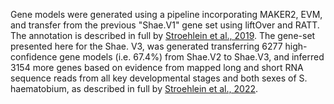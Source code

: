 [//]: # (Created by ./bin/manage_files.pl from ./species/Schistosoma_haematobium/PRJNA78265/Schistosoma_haematobium_PRJNA78265.annotation.html on Thu Jun 11 13:45:36 2020)
Gene models were generated using a pipeline incorporating MAKER2, EVM, and transfer from the previous "Shae.V1" gene set using liftOver and RATT. The annotation is described in full by [Stroehlein et al., 2019](https://pubmed.ncbi.nlm.nih.gov/31494670/). The gene-set presented here for the Shae. V3, was generated transferring 6277 high-confidence gene models (i.e. 67.4%) from Shae.V2 to Shae.V3, and inferred 3154 more genes based on evidence from mapped long and short RNA sequence reads from all key developmental stages and both sexes of S. haematobium, as described in full by [Stroehlein et al., 2022](https://europepmc.org/article/MED/35167626).
